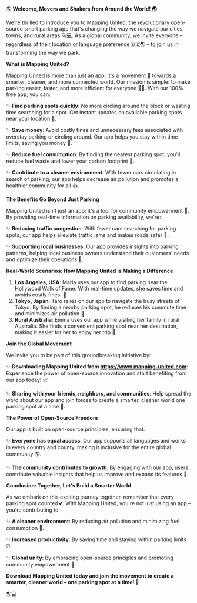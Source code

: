 🌎 **Welcome, Movers and Shakers from Around the World! 🌏**

We're thrilled to introduce you to Mapping United, the revolutionary open-source smart parking app that's changing the way we navigate our cities, towns, and rural areas 🔍💻. As a global community, we invite everyone – regardless of their location or language preference 🇺🇸🌎️ – to join us in transforming the way we park.

**What is Mapping United?**

Mapping United is more than just an app; it's a movement 💪 towards a smarter, cleaner, and more connected world. Our mission is simple: to make parking easier, faster, and more efficient for everyone 🚗🛫️. With our 100% free app, you can:

✨ **Find parking spots quickly**: No more circling around the block or wasting time searching for a spot. Get instant updates on available parking spots near your location 📍.

✨ **Save money**: Avoid costly fines and unnecessary fees associated with overstay parking or circling around. Our app helps you stay within time limits, saving you money 💸.

✨ **Reduce fuel consumption**: By finding the nearest parking spot, you'll reduce fuel waste and lower your carbon footprint 🌿️.

✨ **Contribute to a cleaner environment**: With fewer cars circulating in search of parking, our app helps decrease air pollution and promotes a healthier community for all 👍.

**The Benefits Go Beyond Just Parking**

Mapping United isn't just an app; it's a tool for community empowerment 💪. By providing real-time information on parking availability, we're:

✨ **Reducing traffic congestion**: With fewer cars searching for parking spots, our app helps alleviate traffic jams and makes roads safer 🚗.

✨ **Supporting local businesses**: Our app provides insights into parking patterns, helping local business owners understand their customers' needs and optimize their operations 🏢.

**Real-World Scenarios: How Mapping United is Making a Difference**

1.  **Los Angeles, USA**: Maria uses our app to find parking near the Hollywood Walk of Fame. With real-time updates, she saves time and avoids costly fines. 🌴
2.  **Tokyo, Japan**: Taro relies on our app to navigate the busy streets of Tokyo. By finding a nearby parking spot, he reduces his commute time and minimizes air pollution 💨.
3.  **Rural Australia**: Emma uses our app while visiting her family in rural Australia. She finds a convenient parking spot near her destination, making it easier for her to enjoy her trip 🌳.

**Join the Global Movement**

We invite you to be part of this groundbreaking initiative by:

✨ **Downloading Mapping United from https://www.mapping-united.com**: Experience the power of open-source innovation and start benefiting from our app today! 📈

✨ **Sharing with your friends, neighbors, and communities**: Help spread the word about our app and join forces to create a smarter, cleaner world one parking spot at a time 💪.

**The Power of Open-Source Freedom**

Our app is built on open-source principles, ensuring that:

✨ **Everyone has equal access**: Our app supports all languages and works in every country and county, making it inclusive for the entire global community 🌎️.

✨ **The community contributes to growth**: By engaging with our app, users contribute valuable insights that help us improve and expand its features 🤝.

**Conclusion: Together, Let's Build a Smarter World**

As we embark on this exciting journey together, remember that every parking spot counted 💕. With Mapping United, you're not just using an app – you're contributing to:

✨ **A cleaner environment**: By reducing air pollution and minimizing fuel consumption 🌿️.

✨ **Increased productivity**: By saving time and staying within parking limits ⏰.

✨ **Global unity**: By embracing open-source principles and promoting community empowerment 💖.

**Download Mapping United today and join the movement to create a smarter, cleaner world – one parking spot at a time! 🚀**

🌎💻